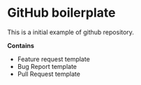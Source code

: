 # GitHub boilerplate

This is a initial example of github repository.

**Contains**
 - Feature request template
 - Bug Report template
 - Pull Request template